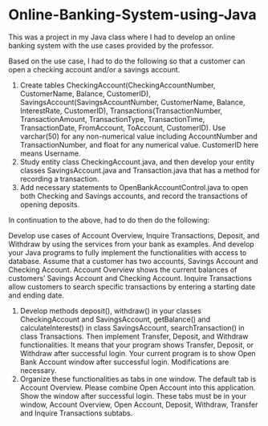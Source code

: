# Online-Banking-System-using-Java
This was a project in my Java class where I had to develop an online banking system with the use cases provided by the professor.

Based on the use case, I had to do the following so that a customer can open a checking account and/or a savings account.
1.	Create tables CheckingAccount(CheckingAccountNumber, CustomerName, Balance, CustomerID), SavingsAccount(SavingsAccountNumber, CustomerName, Balance, InterestRate, CustomerID), Transactions(TransactionNumber, TransactionAmount, TransactionType, TransactionTime, TransactionDate, FromAccount, ToAccount, CustomerID). Use varchar(50) for any non-numerical value including AccountNumber and TransactionNumber, and float for any numerical value. CustomerID here means Username.
2.	Study entity class CheckingAccount.java, and then develop your entity classes SavingsAccount.java and Transaction.java that has a method for recording a transaction.
3.	Add necessary statements to OpenBankAccountControl.java to open both Checking and Savings accounts, and record the transactions of opening deposits.

 In continuation to the above, had to do then do the following:
 
Develop use cases of Account Overview, Inquire Transactions, Deposit, and Withdraw by using the services from your bank as examples. And develop your Java programs to fully implement the functionalities with access to database. Assume that a customer has two accounts, Savings Account and Checking Account. Account Overview shows the current balances of customers’ Savings Account and Checking Account. Inquire Transactions allow customers to search specific transactions by entering a starting date and ending date.
1.	Develop methods deposit(), withdraw() in your classes CheckingAccount and SavingsAccount, getBalance() and calculateInterests() in class SavingsAccount,  searchTransaction() in class Transactions. Then implement Transfer, Deposit, and Withdraw functionalities. It means that your program shows Transfer, Deposit, or Withdraw after successful login. Your current program is to show Open Bank Account window after successful login. Modifications are necessary. 
2.	Organize these functionalities as tabs in one window. The default tab is Account Overview. Please combine Open Account into this application.  Show the window after successful login. These tabs must be in your window, Account Overview, Open Account, Deposit, Withdraw, Transfer and Inquire Transactions subtabs.
 
